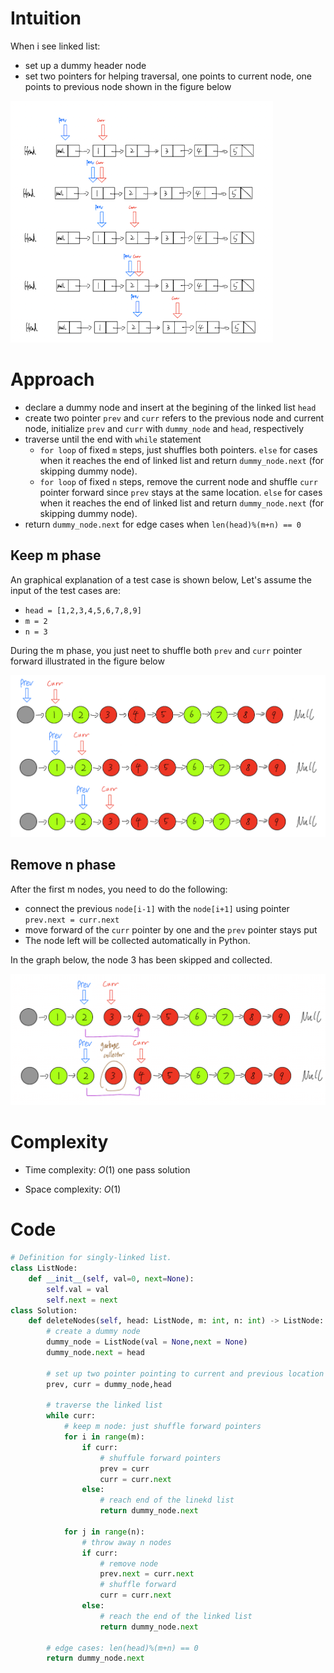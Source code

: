 # Intuition
<!-- Describe your first thoughts on how to solve this problem. -->
When i see linked list:
- set up a dummy header node
- set two pointers for helping traversal, one points to current node, one points to previous node shown in the figure below

![](twopointer_shuffle.png)


# Approach
<!-- Describe your approach to solving the problem. -->
- declare a dummy node and insert at the begining of the linked list `head`
- create two pointer `prev` and `curr` refers to the previous node and current node, initialize `prev` and `curr` with `dummy_node` and `head`, respectively
-  traverse until the end with `while` statement
    - `for loop` of fixed `m` steps, just shuffles both pointers. `else` for cases when it reaches the end of linked list and return `dummy_node.next` (for skipping dummy node).
    - `for loop` of fixed `n` steps, remove the current node and shuffle `curr` pointer forward since `prev` stays at the same location. `else` for cases when it reaches the end of linked list and return `dummy_node.next` (for skipping dummy node).
- return `dummy_node.next` for edge cases when `len(head)%(m+n) == 0`

## Keep m phase
An graphical explanation of a test case is shown below, Let's assume the input of the test cases are:
- `head = [1,2,3,4,5,6,7,8,9]`
- `m = 2`
- `n = 3`

During the m phase, you just neet to shuffle both `prev` and `curr` pointer forward illustrated in the figure below

![](mphase.png)

## Remove n phase

After the first m nodes, you need to do the following:
- connect the previous `node[i-1]` with the `node[i+1]` using pointer `prev.next = curr.next`
- move forward of the `curr` pointer by one and the `prev` pointer stays put
- The node left will be collected automatically in Python.

In the graph below, the node 3 has been skipped and collected.

![](nphase.png)

# Complexity
- Time complexity: $O(1)$ one pass solution
<!-- Add your time complexity here, e.g. $$O(n)$$ -->

- Space complexity: $O(1)$
<!-- Add your space complexity here, e.g. $$O(n)$$ -->

# Code
```python
# Definition for singly-linked list.
class ListNode:
    def __init__(self, val=0, next=None):
        self.val = val
        self.next = next
class Solution:
    def deleteNodes(self, head: ListNode, m: int, n: int) -> ListNode:
        # create a dummy node
        dummy_node = ListNode(val = None,next = None)
        dummy_node.next = head

        # set up two pointer pointing to current and previous location
        prev, curr = dummy_node,head

        # traverse the linked list
        while curr:
            # keep m node: just shuffle forward pointers
            for i in range(m):
                if curr:
                    # shuffule forward pointers
                    prev = curr
                    curr = curr.next
                else:
                    # reach end of the linekd list
                    return dummy_node.next

            for j in range(n):
                # throw away n nodes
                if curr:
                    # remove node
                    prev.next = curr.next
                    # shuffle forward
                    curr = curr.next
                else:
                    # reach the end of the linked list
                    return dummy_node.next

        # edge cases: len(head)%(m+n) == 0
        return dummy_node.next
```